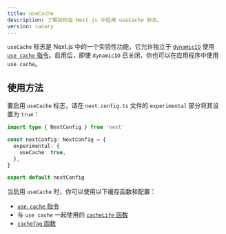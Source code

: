 ```yaml
---
title: useCache
description: 了解如何在 Next.js 中启用 useCache 标志。
version: canary
---
```


`useCache` 标志是 Next.js 中的一个实验性功能，它允许独立于 [`dynamicIO`](/docs/nextjs-cn/app/api-reference/config/next-config-js/dynamicIO) 使用 [`use cache` 指令](/docs/nextjs-cn/app/api-reference/directives/use-cache)。启用后，即使 `dynamicIO` 已关闭，你也可以在应用程序中使用 `use cache`。

## 使用方法

要启用 `useCache` 标志，请在 `next.config.ts` 文件的 `experimental` 部分将其设置为 `true`：

```ts
import type { NextConfig } from 'next'

const nextConfig: NextConfig = {
  experimental: {
    useCache: true,
  },
}

export default nextConfig
```

当启用 `useCache` 时，你可以使用以下缓存函数和配置：

- [`use cache` 指令](/docs/nextjs-cn/app/api-reference/directives/use-cache)
- 与 `use cache` 一起使用的 [`cacheLife` 函数](/docs/nextjs-cn/app/api-reference/config/next-config-js/cacheLife)
- [`cacheTag` 函数](/docs/nextjs-cn/app/api-reference/functions/cacheTag)
